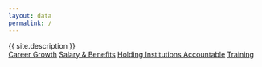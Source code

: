```yaml
---
layout: data
permalink: /
---
```


<div class="mt4-l mt3 f-subheadline-l f1 lh-solid">{{ site.description }}</div>

<div class="mt4 flex flex-row-l flex-column">
<a class="f2 w-25-l mr3 mb3 pa3 ba bw3 br2 bg-big-btn" href="/joc/career/">Career Growth</a>
<a class="f2 w-25-l mr3 mb3 pa3 ba bw3 br2 bg-big-btn" href="/joc/salary/">Salary & Benefits</a>
<a class="f2 w-25-l mr3 mb3 pa3 ba bw3 br2 bg-big-btn" href="/joc/accountability/">Holding Institutions Accountable</a>
<a class="f2 w-25-l mr3 mb3 pa3 ba bw3 br2 bg-big-btn" href="/joc/training/">Training</a>
</div>

